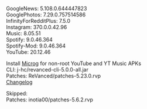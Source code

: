 GoogleNews: 5.108.0.644447823  
GooglePhotos: 7.29.0.757514586  
InfinityForRedditPlus: 7.5.0  
Instagram: 370.0.0.42.96  
Music: 8.05.51  
Spotify: 9.0.46.364  
Spotify-Mod: 9.0.46.364  
YouTube: 20.12.46  

Install [Microg](https://github.com/ReVanced/GmsCore/releases) for non-root YouTube and YT Music APKs  
CLI: j-hc/revanced-cli-5.0.0-all.jar  
Patches: ReVanced/patches-5.23.0.rvp  
[Changelog](https://github.com/ReVanced/revanced-patches/releases/tag/v5.23.0)  

Skipped:  
Patches: inotia00/patches-5.6.2.rvp    
